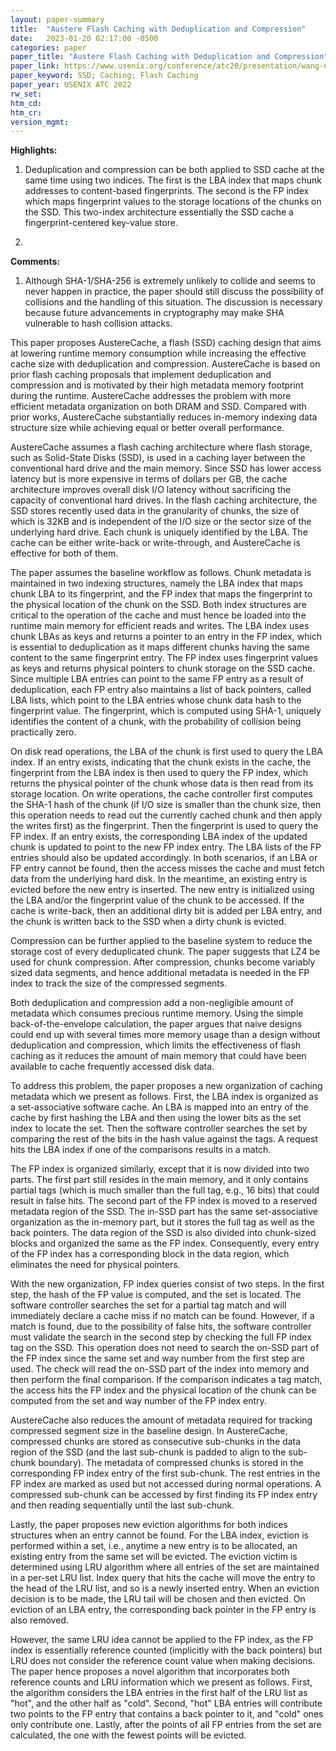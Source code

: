 ```yaml
---
layout: paper-summary
title:  "Austere Flash Caching with Deduplication and Compression"
date:   2023-01-20 02:17:00 -0500
categories: paper
paper_title: "Austere Flash Caching with Deduplication and Compression"
paper_link: https://www.usenix.org/conference/atc20/presentation/wang-qiuping
paper_keyword: SSD; Caching; Flash Caching
paper_year: USENIX ATC 2022
rw_set:
htm_cd:
htm_cr:
version_mgmt:
---
```


**Highlights:**

1. Deduplication and compression can be both applied to SSD cache at the same time using two indices. The first
is the LBA index that maps chunk addresses to content-based fingerprints. The second is the FP index which
maps fingerprint values to the storage locations of the chunks on the SSD.
This two-index architecture essentially the SSD cache a fingerprint-centered key-value store.

2. 

**Comments:**

1. Although SHA-1/SHA-256 is extremely unlikely to collide and seems to never happen in practice, the paper should
still discuss the possibility of collisions and the handling of this situation. The discussion is necessary because
future advancements in cryptography may make SHA vulnerable to hash collision attacks. 

This paper proposes AustereCache, a flash (SSD) caching design that aims at lowering runtime memory consumption while 
increasing the effective cache size with deduplication and compression. AustereCache is based on prior flash caching 
proposals that implement deduplication and compression and is motivated by their high metadata memory footprint during 
the runtime. AustereCache addresses the problem with more efficient metadata organization on both DRAM and SSD. 
Compared with prior works, AustereCache substantially reduces in-memory indexing data structure size while 
achieving equal or better overall performance.

AustereCache assumes a flash caching architecture where flash storage, such as Solid-State Disks (SSD), is used in 
a caching layer between the conventional hard drive and the main memory. Since SSD has lower access latency but 
is more expensive in terms of dollars per GB, the cache architecture improves overall disk I/O latency without 
sacrificing the capacity of conventional hard drives. In the flash caching architecture, the SSD stores recently used
data in the granularity of chunks, the size of which is 32KB and is independent of the I/O size or the sector size
of the underlying hard drive. Each chunk is uniquely identified by the LBA. The cache can be either write-back or 
write-through, and AustereCache is effective for both of them.

The paper assumes the baseline workflow as follows. Chunk metadata is maintained in two indexing structures, namely the 
LBA index that maps chunk LBA to its fingerprint, and the FP index that maps the fingerprint to the physical location
of the chunk on the SSD. Both index structures are critical to the operation of the cache and must hence be loaded into
the runtime main memory for efficient reads and writes.
The LBA index uses chunk LBAs as keys and returns a pointer to an entry in the FP index, which is essential to
deduplication as it maps different chunks having the same content to the same fingerprint entry. The FP index uses 
fingerprint values as keys and returns physical pointers to chunk storage on the SSD cache.
Since multiple LBA entries can point to the same FP entry as a result of deduplication, each FP entry also maintains 
a list of back pointers, called LBA lists, which point to the LBA entries whose chunk data hash to the fingerprint 
value. The fingerprint, which is computed using SHA-1, uniquely identifies the content of a chunk, with the 
probability of collision being practically zero.

On disk read operations, the LBA of the chunk is first used to query the LBA index. If an entry exists, indicating that
the chunk exists in the cache, the fingerprint from the LBA index is then used to query the FP index, which returns the 
physical pointer of the chunk whose data is then read from its storage location.
On write operations, the cache controller first computes the SHA-1 hash of the chunk (if I/O size is smaller than
the chunk size, then this operation needs to read out the currently cached chunk and then apply the writes first)
as the fingerprint. Then the fingerprint is used to query the FP index. If an entry exists, the corresponding LBA
index of the updated chunk is updated to point to the new FP index entry. The LBA lists of the FP entries should
also be updated accordingly. 
In both scenarios, if an LBA or FP entry cannot be found, then the access misses the cache and must fetch data from
the underlying hard disk. In the meantime, an existing entry is evicted before the new entry
is inserted. The new entry is initialized using the LBA and/or the fingerprint value of the chunk to be accessed.
If the cache is write-back, then an additional dirty bit is added per LBA entry, and the chunk is written back
to the SSD when a dirty chunk is evicted.

Compression can be further applied to the baseline system to reduce the storage cost of every deduplicated chunk.
The paper suggests that LZ4 be used for chunk compression. After compression, chunks become variably sized data 
segments, and hence additional metadata is needed in the FP index to track the size of the compressed segments. 

Both deduplication and compression add a non-negligible amount of metadata which consumes precious runtime memory.
Using the simple back-of-the-envelope calculation, the paper argues that naive designs could end up with several times 
more memory usage than a design without deduplication and compression, which limits the effectiveness of 
flash caching as it reduces the amount of main memory that could have been available to cache frequently accessed 
disk data.

To address this problem, the paper proposes a new organization of caching metadata which we present as follows.
First, the LBA index is organized as a set-associative software cache. An LBA is mapped into an entry of the 
cache by first hashing the LBA and then using the lower bits as the set index to locate the set. Then the software
controller searches the set by comparing the rest of the bits in the hash value against the tags. A request hits the 
LBA index if one of the comparisons results in a match.

The FP index is organized similarly, except that it is now divided into two parts. The first part still resides in the
main memory, and it only contains partial tags (which is much smaller than the full tag, e.g., 16 bits) that 
could result in false hits. 
The second part of the FP index is moved to a reserved metadata region of the SSD. The in-SSD part has the same
set-associative organization as the in-memory part, but it stores the full tag as well as the back pointers. 
The data region of the SSD is also divided into chunk-sized blocks and organized the same as the FP index.
Consequently, every entry of the FP index has a corresponding block in the data region, which eliminates 
the need for physical pointers. 

With the new organization, FP index queries consist of two steps. In the first step, the hash of the FP value is 
computed, and the set is located. The software controller searches the set for a partial tag match and will immediately
declare a cache miss if no match can be found. However, if a match is found, due to the possibility of false hits, the
software controller must validate the search in the second step by checking the full FP index tag on the SSD. 
This operation does not need to search the on-SSD part of the FP index since the same set and way number
from the first step are used. The check will read the on-SSD part of the index into memory and then perform the 
final comparison. If the comparison indicates a tag match, the access hits the FP index and the physical location of 
the chunk can be computed from the set and way number of the FP index entry.

AustereCache also reduces the amount of metadata required for tracking compressed segment size in the baseline design. 
In AustereCache, compressed chunks are stored as consecutive sub-chunks in the data region of the SSD (and the 
last sub-chunk is padded to align to the sub-chunk boundary). 
The metadata of compressed chunks is stored in the corresponding FP index entry of the first sub-chunk. The rest 
entries in the FP index are marked as used but not accessed during normal operations.
A compressed sub-chunk can be accessed by first finding its FP index entry and then reading sequentially until the 
last sub-chunk.

Lastly, the paper proposes new eviction algorithms for both indices structures when an entry cannot be found.
For the LBA index, eviction is performed within a set, i.e., anytime a new entry is to be allocated, an existing entry
from the same set will be evicted. The eviction victim is determined using LRU algorithm where all entries 
of the set are maintained in a per-set LRU list. Index query that hits the cache will move the entry to the head of 
the LRU list, and so is a newly inserted entry. When an eviction decision is to be made, the LRU tail will be chosen
and then evicted. On eviction of an LBA entry, the corresponding back pointer in the FP entry is also removed.

However, the same LRU idea cannot be applied to the FP index, as the FP index is essentially reference counted 
(implicitly with the back pointers) but LRU does not consider the reference count value when making decisions.
The paper hence proposes a novel algorithm that incorporates both reference counts and LRU information which 
we present as follows. First, the algorithm considers the LBA entries in the first half of the LRU list as 
"hot", and the other half as "cold". Second, "hot" LBA entries will contribute two points to the 
FP entry that contains a back pointer to it, and "cold" ones only contribute one. 
Lastly, after the points of all FP entries from the set are calculated, the one with the fewest points will be 
evicted. 

